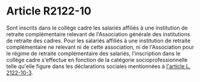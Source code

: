 # Article R2122-10

Sont inscrits dans le collège cadre les salariés affiliés à une institution de retraite complémentaire relevant de l'Association générale des institutions de retraite des cadres. Pour les salariés affiliés à une institution de retraite complémentaire ne relevant ni de cette association, ni de l'Association pour le régime de retraite complémentaire des salariés, l'inscription dans le collège cadre s'effectue en fonction de la catégorie socioprofessionnelle telle qu'elle figure dans les déclarations sociales mentionnées à [l'article L. 2122-10-3][1].

 [1]: /affichCodeArticle.do?cidTexte=LEGITEXT000006072050&idArticle=LEGIARTI000022920163&dateTexte=&categorieLien=cid